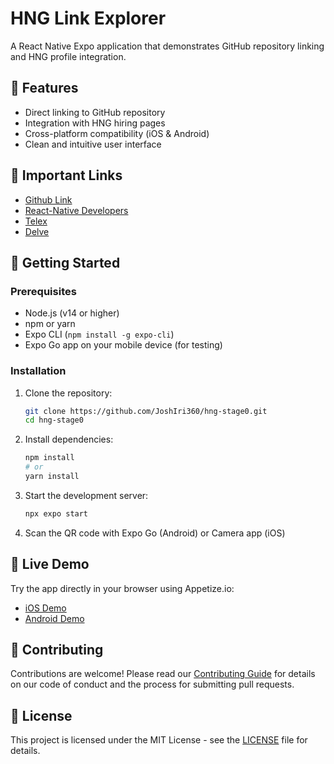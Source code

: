 # HNG Link Explorer

A React Native Expo application that demonstrates GitHub repository linking and HNG profile integration.

## 🌟 Features

- Direct linking to GitHub repository
- Integration with HNG hiring pages
- Cross-platform compatibility (iOS & Android)
- Clean and intuitive user interface

## 🔗 Important Links
- [Github Link](https://github.com/JoshIri360/MOBILE-DESKTOP-STAGE-0-TASK)
- [React-Native Developers](https://hng.tech/hire/react-native-developers)
- [Telex](https://telex.im)
- [Delve](https://delve.fun/)

## 🚀 Getting Started

### Prerequisites

- Node.js (v14 or higher)
- npm or yarn
- Expo CLI (`npm install -g expo-cli`)
- Expo Go app on your mobile device (for testing)

### Installation

1. Clone the repository:
   ```bash
   git clone https://github.com/JoshIri360/hng-stage0.git
   cd hng-stage0
   ```

2. Install dependencies:
   ```bash
   npm install
   # or
   yarn install
   ```

3. Start the development server:
   ```bash
   npx expo start
   ```

4. Scan the QR code with Expo Go (Android) or Camera app (iOS)

## 📱 Live Demo

Try the app directly in your browser using Appetize.io:

- [iOS Demo](https://appetize.io/app/b_vot3cmtha65ivnvazhccxdcjam)
- [Android Demo](https://appetize.io/app/b_c6rfkj6uuzwyt6orlkdcyun3tm)

## 🤝 Contributing

Contributions are welcome! Please read our [Contributing Guide](CONTRIBUTING.md) for details on our code of conduct and the process for submitting pull requests.

## 📄 License

This project is licensed under the MIT License - see the [LICENSE](LICENSE) file for details.
